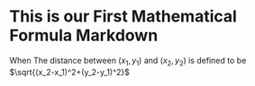 This is our First Mathematical Formula Markdown
========
When
The distance between $(x_1,y_1)$ and $(x_2,y_2)$ is
defined to be $\sqrt{(x_2-x_1)^2+(y_2-y_1)^2}$
